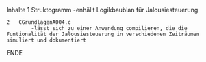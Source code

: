 Inhalte
    1   Struktogramm
            -enhällt Logikbaublan für Jalousiesteuerung
    
    2   CGrundlagenA004.c
            -lässt sich zu einer Anwendung compilieren, die die Funtionalität der Jalousiesteuerung in verschiedenen Zeiträumen simuliert und dokumentiert

ENDE